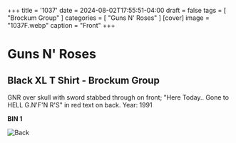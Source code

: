 +++
title = '1037'
date = 2024-08-02T17:55:51-04:00
draft = false
tags = [ "Brockum Group" ]
categories = [ "Guns N' Roses" ]
[cover]
image = "1037F.webp"
caption = "Front"
+++
# Guns N' Roses
## Black XL T Shirt - Brockum Group

GNR over skull with sword stabbed through on front; "Here Today.. Gone to HELL G.N'F'N R'S" in red text on back. Year: 1991

**BIN 1**

![Back](/1037B.webp)
